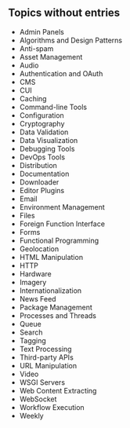 ## Topics without entries

* Admin Panels
* Algorithms and Design Patterns
* Anti-spam
* Asset Management
* Audio
* Authentication and OAuth
* CMS
* CUI
* Caching
* Command-line Tools
* Configuration
* Cryptography
* Data Validation
* Data Visualization
* Debugging Tools
* DevOps Tools
* Distribution
* Documentation
* Downloader
* Editor Plugins
* Email
* Environment Management
* Files
* Foreign Function Interface
* Forms
* Functional Programming
* Geolocation
* HTML Manipulation
* HTTP
* Hardware
* Imagery
* Internationalization
* News Feed
* Package Management
* Processes and Threads
* Queue
* Search
* Tagging
* Text Processing
* Third-party APIs
* URL Manipulation
* Video
* WSGI Servers
* Web Content Extracting
* WebSocket
* Workflow Execution
* Weekly
